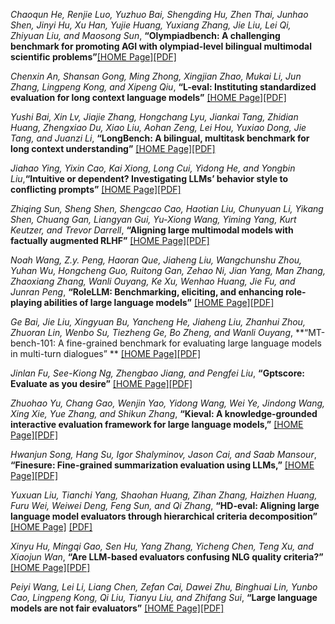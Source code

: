 *Chaoqun He, Renjie Luo, Yuzhuo Bai, Shengding Hu, Zhen Thai, Junhao Shen, Jinyi Hu, Xu Han, Yujie Huang, Yuxiang Zhang, Jie Liu, Lei Qi, Zhiyuan Liu, and Maosong Sun*, **“Olympiadbench: A challenging benchmark for promoting AGI with olympiad-level bilingual multimodal scientific problems”**[[HOME Page]](https://aclanthology.org/2024.acl-long.211/)[[PDF]](https://aclanthology.org/2024.acl-long.211.pdf)



*Chenxin An, Shansan Gong, Ming Zhong, Xingjian Zhao, Mukai Li, Jun Zhang, Lingpeng Kong, and Xipeng Qiu*, **“L-eval: Instituting standardized evaluation for long context language models”** [[HOME Page]](https://aclanthology.org/2024.acl-long.776/)[[PDF]](https://aclanthology.org/2024.acl-long.776.pdf)



*Yushi Bai, Xin Lv, Jiajie Zhang, Hongchang Lyu, Jiankai Tang, Zhidian Huang, Zhengxiao Du, Xiao Liu, Aohan Zeng, Lei Hou, Yuxiao Dong, Jie Tang, and Juanzi Li*, **“LongBench: A bilingual, multitask benchmark for long context understanding”** [[HOME Page]](https://aclanthology.org/2024.acl-long.172/)[[PDF]](https://aclanthology.org/2024.acl-long.172.pdf)



*Jiahao Ying, Yixin Cao, Kai Xiong, Long Cui, Yidong He, and Yongbin Liu*,**“Intuitive or dependent? Investigating LLMs’ behavior style to conflicting prompts”** [[HOME Page]](https://aclanthology.org/2024.acl-long.232/)[[PDF]](https://aclanthology.org/2024.acl-long.232.pdf)



*Zhiqing Sun, Sheng Shen, Shengcao Cao, Haotian Liu, Chunyuan Li, Yikang Shen, Chuang Gan, Liangyan Gui, Yu-Xiong Wang, Yiming Yang, Kurt Keutzer, and Trevor Darrell*, **“Aligning large multimodal models with factually augmented RLHF”** [[HOME Page]](https://aclanthology.org/2024.findings-acl.775/)[[PDF]](https://aclanthology.org/2024.findings-acl.775.pdf)



*Noah Wang, Z.y. Peng, Haoran Que, Jiaheng Liu, Wangchunshu Zhou, Yuhan Wu, Hongcheng Guo, Ruitong Gan, Zehao Ni, Jian Yang, Man Zhang, Zhaoxiang Zhang, Wanli Ouyang, Ke Xu, Wenhao Huang, Jie Fu, and Junran Peng*, **“RoleLLM: Benchmarking, eliciting, and enhancing role-playing abilities of large language models”** [[HOME Page]](https://aclanthology.org/2024.findings-acl.878/)[[PDF]](https://aclanthology.org/2024.findings-acl.878.pdf)



*Ge Bai, Jie Liu, Xingyuan Bu, Yancheng He, Jiaheng Liu, Zhanhui Zhou, Zhuoran Lin, Wenbo Su, Tiezheng Ge, Bo Zheng, and Wanli Ouyang*, **“MT-bench-101: A fine-grained benchmark for evaluating large language models in multi-turn dialogues” ** [[HOME Page]](https://aclanthology.org/2024.acl-long.401/)[[PDF]](https://aclanthology.org/2024.acl-long.401.pdf)



*Jinlan Fu, See-Kiong Ng, Zhengbao Jiang, and Pengfei Liu*, **“Gptscore: Evaluate as you desire”** [[HOME Page]](https://aclanthology.org/2024.naacl-long.365/)[[PDF]](https://aclanthology.org/2024.naacl-long.365.pdf)



*Zhuohao Yu, Chang Gao, Wenjin Yao, Yidong Wang, Wei Ye, Jindong Wang, Xing Xie, Yue Zhang, and Shikun Zhang*, **“Kieval: A knowledge-grounded interactive evaluation framework for large language models,”** [[HOME Page]](https://aclanthology.org/2024.acl-long.325/)[[PDF]](https://aclanthology.org/2024.acl-long.325.pdf)



*Hwanjun Song, Hang Su, Igor Shalyminov, Jason Cai, and Saab Mansour*, **“Finesure: Fine-grained summarization evaluation using LLMs,”** [[HOME Page]](https://aclanthology.org/2024.acl-long.51/)[[PDF]](https://aclanthology.org/2024.acl-long.51.pdf)



*Yuxuan Liu, Tianchi Yang, Shaohan Huang, Zihan Zhang, Haizhen Huang, Furu Wei, Weiwei Deng, Feng Sun, and Qi Zhang*, **“HD-eval: Aligning large language model evaluators through hierarchical criteria decomposition”** [[HOME Page]](https://aclanthology.org/2024.acl-long.413/) [[PDF]](https://aclanthology.org/2024.acl-long.413.pdf)



*Xinyu Hu, Mingqi Gao, Sen Hu, Yang Zhang, Yicheng Chen, Teng Xu, and Xiaojun Wan*, **“Are LLM-based evaluators confusing NLG quality criteria?”** [[HOME Page]](https://aclanthology.org/2024.acl-long.516/)[[PDF]](https://aclanthology.org/2024.acl-long.516.pdf)



*Peiyi Wang, Lei Li, Liang Chen, Zefan Cai, Dawei Zhu, Binghuai Lin, Yunbo Cao, Lingpeng Kong, Qi Liu, Tianyu Liu, and Zhifang Sui*, **“Large language models are not fair evaluators”** [[HOME Page]](https://aclanthology.org/2024.acl-long.511/)[[PDF]](https://aclanthology.org/2024.acl-long.511.pdf)